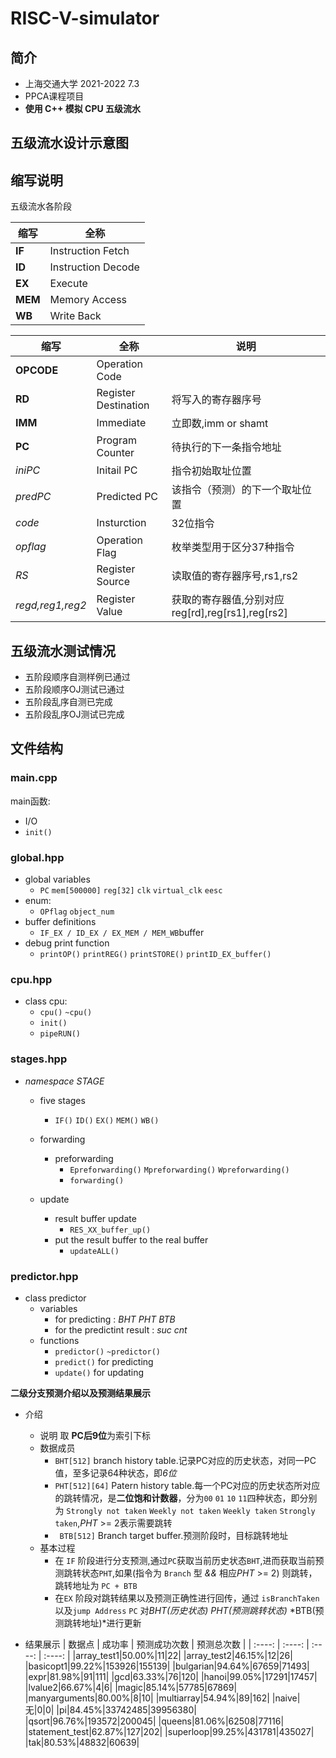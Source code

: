 # RISC-V-simulator

## 简介
- 上海交通大学 2021-2022 7.3
- PPCA课程项目
- **使用 C++ 模拟 CPU 五级流水**

## 五级流水设计示意图

## 缩写说明

五级流水各阶段

| 缩写    | 全称               |
| ------- | ------------------ |
| **IF**  | Instruction Fetch  |
| **ID**  | Instruction Decode |
| **EX**  | Execute            |
| **MEM** | Memory Access      |
| **WB**  | Write Back         |

| 缩写       | 全称                 | 说明                     |
| ---------- | -------------------- | ------------------------ |
| **OPCODE** | Operation Code       |                          |
| **RD**     | Register Destination | 将写入的寄存器序号       |
| **IMM**    | Immediate            | 立即数,imm or shamt     |
| **PC**     | Program Counter      | 待执行的下一条指令地址   |
| *iniPC*       | Initail PC  | 指令初始取址位置             |
| *predPC*       | Predicted PC  | 该指令（预测）的下一个取址位置             |
| *code*    | Insturction          | 32位指令                |
| *opflag*| Operation Flag| 枚举类型用于区分37种指令|
| *RS*     | Register Source      | 读取值的寄存器序号,rs1,rs2       |
| *regd,reg1,reg2*| Register Value       | 获取的寄存器值,分别对应reg[rd],reg[rs1],reg[rs2]           |


## 五级流水测试情况

- 五阶段顺序自测样例已通过
- 五阶段顺序OJ测试已通过
- 五阶段乱序自测已完成
- 五阶段乱序OJ测试已完成

## 文件结构

### **main.cpp**
main函数:
- I/O
- `init()`
### **global.hpp**
- global variables
    - `PC` `mem[500000]` `reg[32]` `clk` `virtual_clk` `eesc`
- enum:
    - `OPflag`  `object_num`
- buffer definitions
    - `IF_EX / ID_EX / EX_MEM / MEM_WB`buffer
- debug print function
    - `printOP()` `printREG()` `printSTORE()` `printID_EX_buffer()`

### **cpu.hpp**
- class cpu:
    - `cpu()` `~cpu()`
    - `init()`
    - `pipeRUN()` 

### **stages.hpp**
- *namespace STAGE*
    - five stages
        - `IF()` `ID()` `EX()` `MEM()` `WB()`
    
    - forwarding
        - preforwarding
            - `Epreforwarding()` `Mpreforwarding()` `Wpreforwarding()`
            - `forwarding()`

    - update
        - result buffer update
            - `RES_XX_buffer_up()`
        - put the result buffer to the real buffer    
            - `updateALL()`

### **predictor.hpp**
- class predictor
    - variables
        - for predicting : *BHT*  *PHT*  *BTB*
        - for the predictint result : *suc*  *cnt*
    - functions
        - `predictor()` `~predictor()`
        - `predict()` for predicting
        - `update()` for updating

**二级分支预测介绍以及预测结果展示**
- 介绍
    - 说明 取 **PC后9位**为索引下标
    - 数据成员
        - `BHT[512]` branch history table.记录PC对应的历史状态，对同一PC值，至多记录64种状态，即*6位*
        - `PHT[512][64]` Patern history table.每一个PC对应的历史状态所对应的跳转情况，是**二位饱和计数器**，分为`00` `01` `10` `11`四种状态，即分别为 `Strongly not taken` `Weekly not taken` `Weekly taken` `Strongly taken`,*PHT* >= 2表示需要跳转
        - ` BTB[512]` Branch target buffer.预测阶段时，目标跳转地址
    - 基本过程
        - 在 `IF` 阶段进行分支预测,通过`PC`获取当前历史状态`BHT`,进而获取当前预测跳转状态`PHT`,如果(指令为 `Branch` 型 *&&* 相应*PHT* >= 2) 则跳转，跳转地址为 `PC + BTB `
        - 在`EX` 阶段对跳转结果以及预测正确性进行回传，通过 `isBranchTaken`以及`jump Address` `PC` 对*BHT(历史状态)* *PHT(预测跳转状态)* *BTB(预测跳转地址)*进行更新

- 结果展示
| 数据点 | 成功率 | 预测成功次数 | 预测总次数 |
| :----: | :----: | :----: | :----: |
|array_test1|50.00%|11|22|
|array_test2|46.15%|12|26|
|basicopt1|99.22%|153926|155139|
|bulgarian|94.64%|67659|71493|
|expr|81.98%|91|111|
|gcd|63.33%|76|120|
|hanoi|99.05%|17291|17457|
|lvalue2|66.67%|4|6|
|magic|85.14%|57785|67869|
|manyarguments|80.00%|8|10|
|multiarray|54.94%|89|162|
|naive|无|0|0|
|pi|84.45%|33742485|39956380|
|qsort|96.76%|193572|200045|
|queens|81.06%|62508|77116|
|statement_test|62.87%|127|202|
|superloop|99.25%|431781|435027|
|tak|80.53%|48832|60639|
